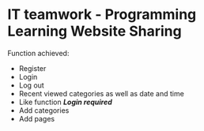 # IT teamwork - Programming Learning Website Sharing

Function achieved:
 - Register
 - Login
 - Log out
 - Recent viewed categories as well as date and time
 - Like function ***Login required***
 - Add categories
 - Add pages
